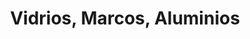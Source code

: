 ---
title: "Vidrios, Marcos, Aluminios"
url: /san-miguel-petapa/vidrios-marcos-aluminios/
shop: Allgemein
---